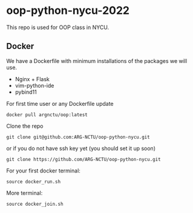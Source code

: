 # oop-python-nycu-2022

This repo is used for OOP class in NYCU.

## Docker

We have a Dockerfile with minimum installations of the packages we will use.
* Nginx + Flask
* vim-python-ide
* pybind11

For first time user or any Dockerfile update
```
docker pull argnctu/oop:latest
```

Clone the repo
```
git clone git@github.com:ARG-NCTU/oop-python-nycu.git
```
or if you do not have ssh key yet (you should set it up soon)
```
git clone https://github.com/ARG-NCTU/oop-python-nycu.git
```

For your first docker terminal:
```
source docker_run.sh
```

More terminal:
```
source docker_join.sh
```

